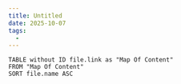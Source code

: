 ```yaml
---
title: Untitled
date: 2025-10-07
tags:
  - 
---
```


```dataview
TABLE without ID file.link as "Map Of Content"
FROM "Map Of Content"
SORT file.name ASC
```
